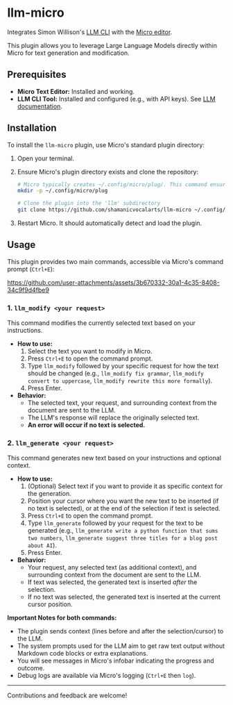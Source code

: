 # llm-micro

Integrates Simon Willison's [LLM CLI](https://github.com/simonw/llm) with the [Micro editor](https://github.com/zyedidia/micro).

This plugin allows you to leverage Large Language Models directly within Micro for text generation and modification.

## Prerequisites

*   **Micro Text Editor:** Installed and working.
*   **LLM CLI Tool:** Installed and configured (e.g., with API keys). See [LLM documentation](https://llm.datasette.io/en/stable/installation.html).

## Installation

To install the `llm-micro` plugin, use Micro's standard plugin directory:

1.  Open your terminal.
2.  Ensure Micro's plugin directory exists and clone the repository:

    ```bash
    # Micro typically creates ~/.config/micro/plug/. This command ensures it exists.
    mkdir -p ~/.config/micro/plug

    # Clone the plugin into the 'llm' subdirectory
    git clone https://github.com/shamanicvocalarts/llm-micro ~/.config/micro/plug/llm
    ```
3.  Restart Micro. It should automatically detect and load the plugin.

## Usage

This plugin provides two main commands, accessible via Micro's command prompt (`Ctrl+E`):


https://github.com/user-attachments/assets/3b670332-30a1-4c35-8408-34c9f9d4fbe9




### 1. `llm_modify <your request>`

This command modifies the currently selected text based on your instructions.

*   **How to use:**
    1.  Select the text you want to modify in Micro.
    2.  Press `Ctrl+E` to open the command prompt.
    3.  Type `llm_modify` followed by your specific request for how the text should be changed (e.g., `llm_modify fix grammar`, `llm_modify convert to uppercase`, `llm_modify rewrite this more formally`).
    4.  Press Enter.
*   **Behavior:**
    *   The selected text, your request, and surrounding context from the document are sent to the LLM.
    *   The LLM's response will replace the originally selected text.
    *   **An error will occur if no text is selected.**

### 2. `llm_generate <your request>`

This command generates new text based on your instructions and optional context.

*   **How to use:**
    1.  (Optional) Select text if you want to provide it as specific context for the generation.
    2.  Position your cursor where you want the new text to be inserted (if no text is selected), or at the end of the selection if text is selected.
    3.  Press `Ctrl+E` to open the command prompt.
    4.  Type `llm_generate` followed by your request for the text to be generated (e.g., `llm_generate write a python function that sums two numbers`, `llm_generate suggest three titles for a blog post about AI`).
    5.  Press Enter.
*   **Behavior:**
    *   Your request, any selected text (as additional context), and surrounding context from the document are sent to the LLM.
    *   If text was selected, the generated text is inserted *after* the selection.
    *   If no text was selected, the generated text is inserted at the current cursor position.

**Important Notes for both commands:**
*   The plugin sends context (lines before and after the selection/cursor) to the LLM.
*   The system prompts used for the LLM aim to get raw text output without Markdown code blocks or extra explanations.
*   You will see messages in Micro's infobar indicating the progress and outcome.
*   Debug logs are available via Micro's logging (`Ctrl+E` then `log`).

---

Contributions and feedback are welcome!
